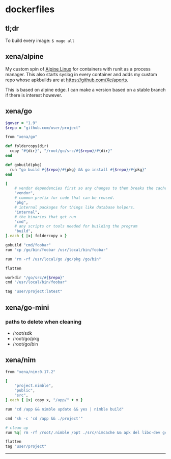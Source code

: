 # dockerfiles

## tl;dr

To build every image: `$ mage all`

## xena/alpine

My custom spin of [Alpine Linux][alpine-linux] for containers with runit as a
process manager. This also starts syslog in every container and adds my custom
repo whose apkbuilds are at https://github.com/Xe/aports.

This is based on alpine edge. I can make a version based on a stable branch if
there is interest however.

## xena/go

```ruby
$gover = "1.9"
$repo = "github.com/user/project"

from "xena/go"

def foldercopy(dir)
  copy "#{dir}", "/root/go/src/#{$repo}/#{dir}"
end

def gobuild(pkg)
  run "go build #{$repo}/#{pkg} && go install #{$repo}/#{pkg}"
end

[
    # vendor dependencies first so any changes to them breaks the cache.
    "vendor",
    # common prefix for code that can be reused.
    "pkg",
    # internal packages for things like database helpers.
    "internal",
    # the binaries that get run
    "cmd",
    # any scripts or tools needed for building the program
    "build",
].each { |x| foldercopy x }

gobuild "cmd/foobar"
run "cp /go/bin/foobar /usr/local/bin/foobar"

run "rm -rf /usr/local/go /go/pkg /go/bin"

flatten

workdir "/go/src/#{$repo}"
cmd "/usr/local/bin/foobar"

tag "user/project:latest"
```

## xena/go-mini

### paths to delete when cleaning

- /root/sdk
- /root/go/pkg
- /root/go/bin

## xena/nim

```ruby
from "xena/nim:0.17.2"

[
    "project.nimble",
    "public",
    "src",
].each { |x| copy x, "/app/" + x }

run "cd /app && nimble update && yes | nimble build"

cmd "sh -c 'cd /app && ./project'"

# clean up
run %q[ rm -rf /root/.nimble /opt ./src/nimcache && apk del libc-dev gcc curl libgcc git perl xz tar nim-compiler-deps ]

flatten
tag "user/project"
```

---

[alpine-linux]: https://alpinelinux.org
